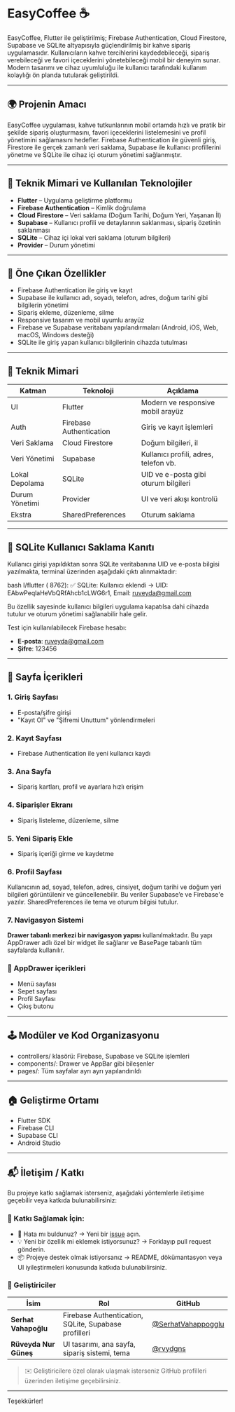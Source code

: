 # EasyCoffee ☕️

EasyCoffee, Flutter ile geliştirilmiş; Firebase Authentication, Cloud Firestore, Supabase ve SQLite altyapısıyla güçlendirilmiş bir kahve sipariş uygulamasıdır. Kullanıcıların kahve tercihlerini kaydedebileceği, sipariş verebileceği ve favori içeceklerini yönetebileceği mobil bir deneyim sunar. Modern tasarımı ve cihaz uyumluluğu ile kullanıcı tarafındaki kullanım kolaylığı ön planda tutularak geliştirildi.

---

## 🌍 Projenin Amacı

EasyCoffee uygulaması, kahve tutkunlarının mobil ortamda hızlı ve pratik bir şekilde sipariş oluşturmasını, favori içeceklerini listelemesini ve profil yönetimini sağlamasını hedefler. Firebase Authentication ile güvenli giriş, Firestore ile gerçek zamanlı veri saklama, Supabase ile kullanıcı profillerini yönetme ve SQLite ile cihaz içi oturum yönetimi sağlanmıştır.

---

## 🔧 Teknik Mimari ve Kullanılan Teknolojiler

* **Flutter** – Uygulama geliştirme platformu
* **Firebase Authentication** – Kimlik doğrulama
* **Cloud Firestore** – Veri saklama (Doğum Tarihi, Doğum Yeri, Yaşanan İl)
* **Supabase** – Kullanıcı profili ve detaylarının saklanması, sipariş özetinin saklanması
* **SQLite** – Cihaz içi lokal veri saklama (oturum bilgileri)
* **Provider** – Durum yönetimi

---

## 🌟 Öne Çıkan Özellikler

* Firebase Authentication ile giriş ve kayıt
* Supabase ile kullanıcı adı, soyadı, telefon, adres, doğum tarihi gibi bilgilerin yönetimi
* Sipariş ekleme, düzenleme, silme
* Responsive tasarım ve mobil uyumlu arayüz
* Firebase ve Supabase veritabanı yapılandırmaları (Android, iOS, Web, macOS, Windows desteği)
* SQLite ile giriş yapan kullanıcı bilgilerinin cihazda tutulması

---

## 🔧 Teknik Mimari

| Katman | Teknoloji | Açıklama |
|-------|-----------|----------|
| UI    | Flutter   | Modern ve responsive mobil arayüz |
| Auth  | Firebase Authentication | Giriş ve kayıt işlemleri |
| Veri Saklama | Cloud Firestore | Doğum bilgileri, il |
| Veri Yönetimi | Supabase | Kullanıcı profili, adres, telefon vb. |
| Lokal Depolama | SQLite | UID ve e-posta gibi oturum bilgileri |
| Durum Yönetimi | Provider | UI ve veri akışı kontrolü |
| Ekstra | SharedPreferences | Oturum saklama |

---

## 📄 SQLite Kullanıcı Saklama Kanıtı

Kullanıcı girişi yapıldıktan sonra SQLite veritabanına UID ve e-posta bilgisi yazılmakta, terminal üzerinden aşağıdaki çıktı alınmaktadır:

bash
I/flutter ( 8762): ✅ SQLite: Kullanıcı eklendi -> UID: EAbwPeqlaHeVbQRfAhcb1cLWG6r1, Email: ruveyda@gmail.com


Bu özellik sayesinde kullanıcı bilgileri uygulama kapatılsa dahi cihazda tutulur ve oturum yönetimi sağlanabilir hale gelir.

Test için kullanılabilecek Firebase hesabı:

* **E-posta**: ruveyda@gmail.com
* **Şifre**: 123456

---

## 📅 Sayfa İçerikleri

### 1. Giriş Sayfası

* E-posta/şifre girişi
* "Kayıt Ol" ve "Şifremi Unuttum" yönlendirmeleri

### 2. Kayıt Sayfası

* Firebase Authentication ile yeni kullanıcı kaydı

### 3. Ana Sayfa

* Sipariş kartları, profil ve ayarlara hızlı erişim

### 4. Siparişler Ekranı

* Sipariş listeleme, düzenleme, silme

### 5. Yeni Sipariş Ekle

* Sipariş içeriği girme ve kaydetme

### 6. Profil Sayfası

Kullanıcının ad, soyad, telefon, adres, cinsiyet, doğum tarihi ve doğum yeri bilgileri görüntülenir ve güncellenebilir.
Bu veriler Supabase’e ve Firebase'e yazılır.
SharedPreferences ile tema ve oturum bilgisi tutulur.

### 7. Navigasyon Sistemi

**Drawer tabanlı merkezi bir navigasyon yapısı** kullanılmaktadır. Bu yapı AppDrawer adlı özel bir widget ile sağlanır ve BasePage tabanlı tüm sayfalarda kullanılır.

### 📌 AppDrawer içerikleri

- Menü sayfası
- Sepet sayfası
- Profil Sayfası
- Çıkış butonu

---

## 🕹️ Modüler ve Kod Organizasyonu

* controllers/ klasörü: Firebase, Supabase ve SQLite işlemleri
* components/: Drawer ve AppBar gibi bileşenler
* pages/: Tüm sayfalar ayrı ayrı yapılandırıldı

---

## 🏠 Geliştirme Ortamı

* Flutter SDK
* Firebase CLI
* Supabase CLI
* Android Studio

---

## 📬 İletişim / Katkı

Bu projeye katkı sağlamak isterseniz, aşağıdaki yöntemlerle iletişime geçebilir veya katkıda bulunabilirsiniz:

### 🔧 Katkı Sağlamak İçin:
- 🐛 Hata mı buldunuz? → Yeni bir [issue](https://github.com/rvydgns/easyCoffeeFinal/issues) açın.
- 💡 Yeni bir özellik mi eklemek istiyorsunuz? → Forklayıp pull request gönderin.
- 📦 Projeye destek olmak istiyorsanız → README, dökümantasyon veya UI iyileştirmeleri konusunda katkıda bulunabilirsiniz.

### 👥 Geliştiriciler
| İsim | Rol | GitHub |
|------|-----|--------|
| **Serhat Vahapoğlu** | Firebase Authentication, SQLite, Supabase profilleri | [@SerhatVahappogglu](https://github.com/SerhatVahappogglu) |
| **Rüveyda Nur Güneş** | UI tasarımı, ana sayfa, sipariş sistemi, tema | [@rvydgns](https://github.com/rvydgns) |

> ✉️ Geliştiricilere özel olarak ulaşmak isterseniz GitHub profilleri üzerinden iletişime geçebilirsiniz.

---

Teşekkürler! 
